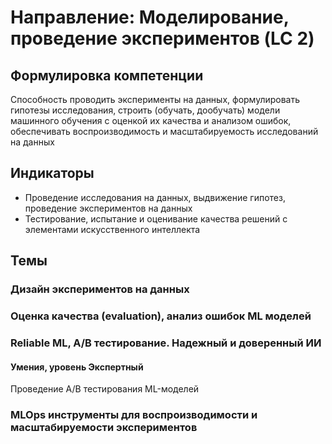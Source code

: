 # Направление: Моделирование, проведение экспериментов (LC 2)
## Формулировка компетенции
Способность проводить эксперименты на данных, формулировать гипотезы исследования, строить (обучать, дообучать) модели машинного обучения с оценкой их качества и анализом ошибок, обеспечивать воспроизводимость и масштабируемость исследований на данных
## Индикаторы
* Проведение исследования на данных, выдвижение гипотез, проведение экспериментов на данных 
* Тестирование, испытание и оценивание качества решений с элементами искусственного интеллекта
## Темы
### Дизайн экспериментов на данных
### Оценка качества (evaluation), анализ ошибок ML моделей
### Reliable ML, A/В тестирование. Надежный и доверенный ИИ
#### Умения, уровень Экспертный
Проведение A/B тестирования ML-моделей
### MLOps инструменты для воспроизводимости и масштабируемости экспериментов
